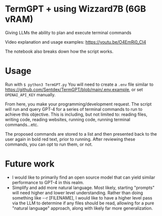 # TermGPT + using Wizzard7B (6GB vRAM)
Giving LLMs the ability to plan and execute terminal commands

Video explanation and usage examples: https://youtu.be/O4EmRi0_CI4

The notebook also breaks down how the script works.

# Usage

Run with `$ python3 TermGPT.py`
You will need to create a `.env` file similar to https://github.com/Sentdex/TermGPT/blob/main/.env.example, or set `OPENAI_API_KEY` manually.

From here, you make your programming/development request. The script will run and query GPT-4 for a series of terminal commands to run to achieve this objective. This is including, but not limited to: reading files, writing code, reading websites, running code, running terminal commands...etc. 

The proposed commands are stored to a list and then presented back to the user again in bold red text, prior to running. After reviewing these commands, you can opt to run them, or not.

# Future work

- I would like to primarily find an open source model that can yield similar performance to GPT-4 in this realm.
- Simplify and add more natural language. Most likely, starting "prompts" will need higher and lower level understanding. Rather than doing something like --r [FILENAME], I would like to have a higher level pass via the LLM to determine if any files should be read, allowing for a pure "natural language" approach, along with likely far more generalization.
